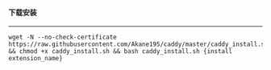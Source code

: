 #### 下载安装
------------
```shell
wget -N --no-check-certificate https://raw.githubusercontent.com/Akane195/caddy/master/caddy_install.sh && chmod +x caddy_install.sh && bash caddy_install.sh {install extension_name}
```